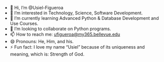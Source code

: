 - 👋 Hi, I’m @Usiel-Figueroa
- 👀 I’m interested in Technology, Science, Software Development.
- 🌱 I’m currently learning Advanced Python & Database Development and Use Courses.
- 💞️ I’m looking to collaborate on Python programs.
- 📫 How to reach me: ufigueroa@my365.bellevue.edu 
- 😄 Pronouns: He, Him, and his.
- ⚡ Fun fact: I love my name “Usiel” because of its uniqueness and meaning, which is: Strength of God.

<!---
Usiel-Figueroa/Usiel-Figueroa is a ✨ special ✨ repository because its `README.md` (this file) appears on your GitHub profile.
You can click the Preview link to take a look at your changes.
--->
